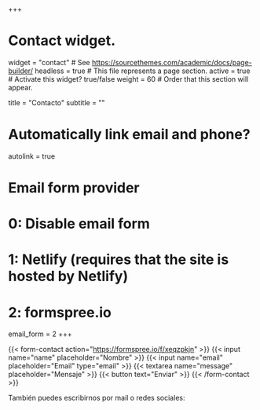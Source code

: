 +++
# Contact widget.
widget = "contact"  # See https://sourcethemes.com/academic/docs/page-builder/
headless = true  # This file represents a page section.
active = true  # Activate this widget? true/false
weight = 60  # Order that this section will appear.

title = "Contacto"
subtitle = ""

# Automatically link email and phone?
autolink = true

# Email form provider
#   0: Disable email form
#   1: Netlify (requires that the site is hosted by Netlify)
#   2: formspree.io
email_form = 2
+++

{{< form-contact action="https://formspree.io/f/xeqzpkjn" >}}
  {{< input name="name" placeholder="Nombre" >}}
  {{< input name="email" placeholder="Email" type="email" >}}
  {{< textarea name="message" placeholder="Mensaje" >}}
  {{< button text="Enviar" >}}
{{< /form-contact >}}

También puedes escribirnos por mail o redes sociales: